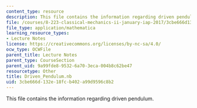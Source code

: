 ```yaml
---
content_type: resource
description: This file contains the information regarding driven pendulum.
file: /courses/8-223-classical-mechanics-ii-january-iap-2017/3cbe666d132e18fcb402a99d9596c8b2_Driven_Pendulum.nb
file_type: application/mathematica
learning_resource_types:
- Lecture Notes
license: https://creativecommons.org/licenses/by-nc-sa/4.0/
ocw_type: OCWFile
parent_title: Lecture Notes
parent_type: CourseSection
parent_uid: 9a99fde8-9532-6a70-3eca-004b8c62be47
resourcetype: Other
title: Driven_Pendulum.nb
uid: 3cbe666d-132e-18fc-b402-a99d9596c8b2
---
```

This file contains the information regarding driven pendulum.